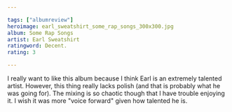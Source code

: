 ```yaml
---

tags: ["albumreview"]
heroimage: earl_sweatshirt_some_rap_songs_300x300.jpg
album: Some Rap Songs
artist: Earl Sweatshirt
ratingword: Decent.
rating: 3

---
```


I really want to like this album because I think Earl is an extremely talented artist. However, this thing really lacks polish (and that is probably what he was going for). The mixing is so chaotic though that I have trouble enjoying it. I wish it was more "voice forward" given how talented he is.
